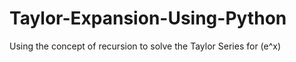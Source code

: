 # Taylor-Expansion-Using-Python
 Using the concept of recursion to solve the Taylor Series for (e^x)
